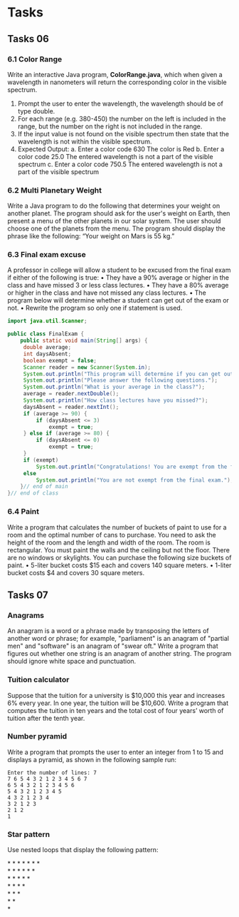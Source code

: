 # Tasks



## Tasks 06

### 6.1 Color Range

Write an interactive Java program, **ColorRange.java**, which when given a wavelength in nanometers will return the corresponding color in the visible spectrum.

1. Prompt the user to enter the wavelength, the wavelength should be of type double.
2. For each range (e.g. 380-450) the number on the left is included in the range, but the number on the right is not included in the range.
3. If the input value is not found on the visible spectrum then state that the wavelength is not within the visible spectrum.
4. Expected Output:
  a. Enter a color code
     630
     The color is Red
  b. Enter a color code
     25.0
     The entered wavelength is not a part of the visible spectrum
  c. Enter a color code
     750.5
     The entered wavelength is not a part of the visible spectrum


### 6.2 Multi Planetary Weight

Write a Java program to do the following that determines your weight on another planet. The program should ask
for the user's weight on Earth, then present a menu of the other planets in our solar system. The user should
choose one of the planets from the menu. The program should display the phrase like the following: “Your weight on Mars is 55 kg.”


### 6.3 Final exam excuse

A professor in college will allow a student to be excused from the final exam if either of the following is true:
• They have a 90% average or higher in the class and have missed 3 or less class lectures.
• They have a 80% average or higher in the class and have not missed any class lectures.
• The program below will determine whether a student can get out of the exam or not.
• Rewrite the program so only one if statement is used.

```java
import java.util.Scanner;

public class FinalExam {
    public static void main(String[] args) {
   	 double average;
   	 int daysAbsent;
   	 boolean exempt = false;
   	 Scanner reader = new Scanner(System.in);
   	 System.out.println("This program will determine if you can get out of the final exam.");
   	 System.out.println("Please answer the following questions.");
   	 System.out.println("What is your average in the class?");
   	 average = reader.nextDouble();
   	 System.out.println("How class lectures have you missed?");
   	 daysAbsent = reader.nextInt();
   	 if (average >= 90) {
   		 if (daysAbsent <= 3)
   			 exempt = true;
   	 } else if (average >= 80) {
   		 if (daysAbsent <= 0)
   			 exempt = true;
   	 }
   	 if (exempt)
   		 System.out.println("Congratulations! You are exempt from the final exam.");
   	 else
   		 System.out.println("You are not exempt from the final exam.");
    }// end of main
}// end of class

```

### 6.4 Paint

Write a program that calculates the number of buckets of paint to use for a room and the optimal number of cans to
purchase.
You need to ask the height of the room and the length and width of the room. The room is rectangular. You must
paint the walls and the ceiling but not the floor. There are no windows or skylights. You can purchase the following
size buckets of paint.
• 5-liter bucket costs $15 each and covers 140 square meters.
• 1-liter bucket costs $4 and covers 30 square meters.

## Tasks 07

### Anagrams
An anagram is a word or a phrase made by transposing the letters of another word or phrase; for example, "parliament" is an anagram of "partial men" and "software" is an anagram of "swear oft." Write a program that figures out whether one string is an anagram of another string. The program should ignore white space and punctuation.

### Tuition calculator
Suppose that the tuition for a university is $10,000 this year and increases 6% every year. In one year, the tuition will be $10,600. Write a program that computes the tuition in ten years and the total cost of four years’ worth of tuition after the tenth year.

### Number pyramid

Write a program that prompts the user to enter an integer from 1 to 15 and displays a pyramid, as shown in the following sample run:

```
Enter the number of lines: 7
7 6 5 4 3 2 1 2 3 4 5 6 7
6 5 4 3 2 1 2 3 4 5 6
5 4 3 2 1 2 3 4 5
4 3 2 1 2 3 4
3 2 1 2 3
2 1 2
1
```

### Star pattern 

Use nested loops that display the following pattern:  

 \* \* \* \* \* \* \*  
  \* \* \* \* \* \*  
     \* \* \* \* \*  
       \* \* \* \*  
         \* \* \*  
           \* \*  
             \*  





